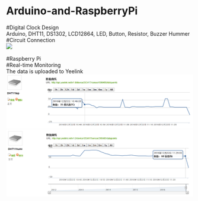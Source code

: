 # Arduino-and-RaspberryPi<br>
#Digital Clock Design<br>
Arduino, DHT11, DS1302, LCD12864, LED, Button, Resistor, Buzzer Hummer<br>
#Circuit Connection<br>
<img src="circuit connectio.png">
<br>

#Raspberry Pi<br>
#Real-time Monitoring<br>
The data is uploaded to Yeelink<br>
<img src="temp.png"><br>
<img src="humidity.png"><br>



